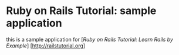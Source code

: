 # Ruby on Rails Tutorial: sample application

this is a sample application for
[*Ruby on Rails Tutorial: Learn Rails by Example*]
[http://railstutorial.org]